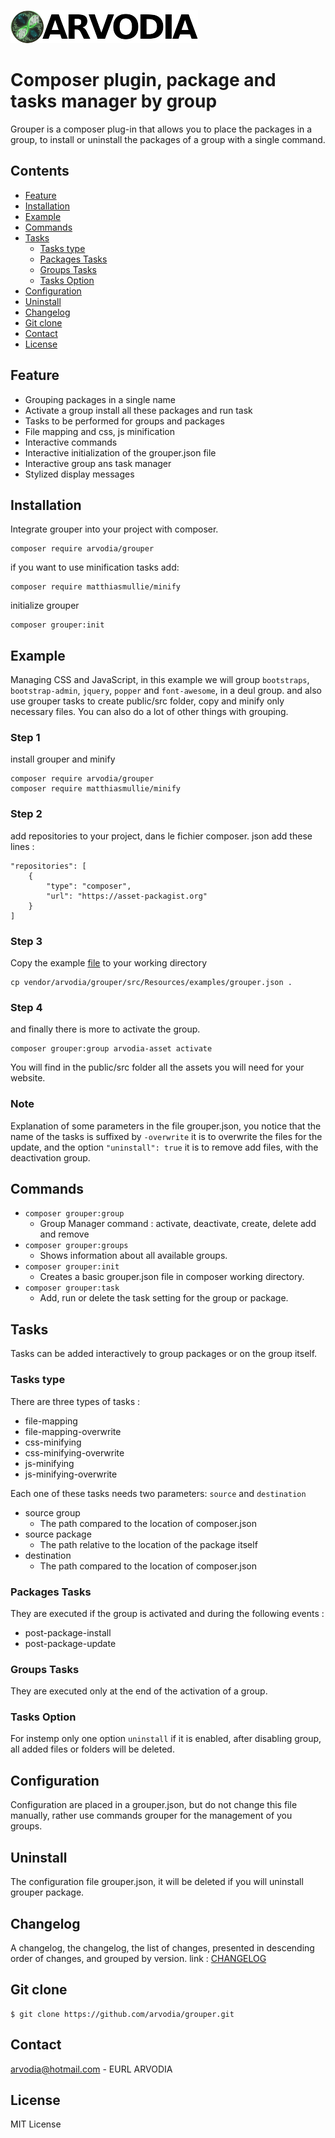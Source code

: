 ![EURL ARVODIA Logo](https://raw.githubusercontent.com/arvodia/src/main/img/arvodia-logo.png)
# Composer plugin, package and tasks manager by group
Grouper is a composer plug-in that allows you to place the packages in a group, to install or uninstall the packages of a group with a single command.

## Contents
 - [Feature](#feature)
 - [Installation](#installation)
 - [Example](#example)
 - [Commands](#commands)
 - [Tasks](#tasks)
   - [Tasks type](#tasks-type)
   - [Packages Tasks](#packages-tasks)
   - [Groups Tasks](#groups-tasks)
   - [Tasks Option](#tasks-option)
 - [Configuration](#configuration)
 - [Uninstall](#uninstall)
 - [Changelog](#changelog)
 - [Git clone](#git-clone)
 - [Contact](#contact)
 - [License](#license)

## Feature
  - Grouping packages in a single name
  - Activate a group install all these packages and run task
  - Tasks to be performed for groups and packages
  - File mapping and css, js minification
  - Interactive commands
  - Interactive initialization of the grouper.json file
  - Interactive group ans task manager
  - Stylized display messages
  
## Installation
Integrate grouper into your project with composer.
````
composer require arvodia/grouper
````
if you want to use minification tasks add:
````
composer require matthiasmullie/minify
````
initialize grouper
````
composer grouper:init
````
## Example
Managing CSS and JavaScript, in this example we will group `bootstraps`, `bootstrap-admin`, `jquery`, `popper` and `font-awesome`, in a deul group.
and also use grouper tasks to create public/src folder, copy and minify only necessary files.
You can also do a lot of other things with grouping.
### Step 1
install grouper and minify
````
composer require arvodia/grouper
composer require matthiasmullie/minify
````
### Step 2
add repositories to your project, dans le fichier composer. json add these lines :
````
"repositories": [
    {
        "type": "composer",
        "url": "https://asset-packagist.org"
    }
]
````
### Step 3
Copy the example [file](https://github.com/arvodia/grouper/blob/main/src/Resources/examples/grouper.json "file") to your working directory
````
cp vendor/arvodia/grouper/src/Resources/examples/grouper.json . 
````
### Step 4
and finally there is more to activate the group.
````
composer grouper:group arvodia-asset activate
````
You will find in the public/src folder all the assets you will need for your website.
### Note
Explanation of some parameters in the file grouper.json, you notice that the name of the tasks is suffixed by `-overwrite` it is to overwrite the files for the update, and the option `"uninstall": true` it is to remove add files, with the deactivation group.

## Commands
  - `composer grouper:group`
    - Group Manager command : activate, deactivate, create, delete add and remove
  - `composer grouper:groups`
    - Shows information about all available groups.
  - `composer grouper:init`
    - Creates a basic grouper.json file in composer working directory.
  - `composer grouper:task`
    - Add, run or delete the task setting for the group or package.
	
## Tasks
Tasks can be added interactively to group packages or on the group itself.
### Tasks type
There are three types of tasks :
  - file-mapping
  - file-mapping-overwrite
  - css-minifying
  - css-minifying-overwrite
  - js-minifying
  - js-minifying-overwrite
  
Each one of these tasks needs two parameters: `source` and `destination`
  - source group 
    - The path compared to the location of composer.json
  - source package 
    - The path relative to the location of the package itself
  - destination
    - The path compared to the location of composer.json

### Packages Tasks
They are executed if the group is activated and during the following events :
  - post-package-install
  - post-package-update
  
### Groups Tasks
They are executed only at the end of the activation of a group.
### Tasks Option
For instemp only one option `uninstall` if it is enabled, after disabling group, all added files or folders will be deleted. 
	
## Configuration
Configuration are placed in a grouper.json, but do not change this file manually, rather use commands grouper for the management of you groups.

## Uninstall
The configuration file grouper.json, it will be deleted if you will uninstall grouper package.

## Changelog
A changelog, the changelog, the list of changes, presented in descending order of changes, and grouped by version.
link : [CHANGELOG](https://github.com/arvodia/grouper/blob/main/CHANGELOG.md "CHANGELOG")

## Git clone
```
$ git clone https://github.com/arvodia/grouper.git
```

## Contact
[arvodia@hotmail.com](mailto:arvodia@hotmail.com) - EURL ARVODIA

## License
MIT License
